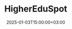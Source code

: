 ---
weight: 10
date: 2024-12-27T12:00:00+00:00
title: "HigherEduSpot"
icon: tab
description: "Welcome to HigherEduSpot, your trusted platform for exploring higher education jobs and academic career opportunities."
date: 2025-01-03T15:00:00+03:00
---